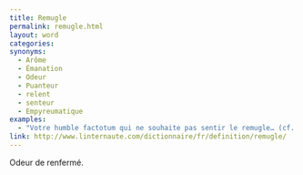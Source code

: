 ```yaml
---
title: Remugle
permalink: remugle.html
layout: word
categories:
synonyms:
  - Arôme
  - Émanation
  - Odeur
  - Puanteur
  - relent
  - senteur
  - Empyreumatique
examples:
  - "Votre humble factotum qui ne souhaite pas sentir le remugle… (cf. Correspondance)"
link: http://www.linternaute.com/dictionnaire/fr/definition/remugle/
---
```


Odeur de renfermé.


